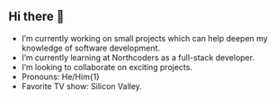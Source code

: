 ## Hi there 👋

- I’m currently working on small projects which can help deepen my knowledge of software development.
- I’m currently learning at Northcoders as a full-stack developer.
- I’m looking to collaborate on exciting projects.
- Pronouns: He/Him{1}
- Favorite TV show: Silicon Valley.

